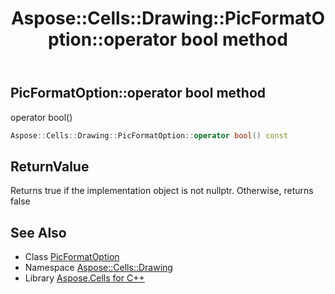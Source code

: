 ﻿---
title: Aspose::Cells::Drawing::PicFormatOption::operator bool method
linktitle: operator bool
second_title: Aspose.Cells for C++ API Reference
description: 'Aspose::Cells::Drawing::PicFormatOption::operator bool method. operator bool() in C++.'
type: docs
weight: 400
url: /cpp/aspose.cells.drawing/picformatoption/operator_bool/
---
## PicFormatOption::operator bool method


operator bool()

```cpp
Aspose::Cells::Drawing::PicFormatOption::operator bool() const
```


## ReturnValue

Returns true if the implementation object is not nullptr. Otherwise, returns false

## See Also

* Class [PicFormatOption](../)
* Namespace [Aspose::Cells::Drawing](../../)
* Library [Aspose.Cells for C++](../../../)

